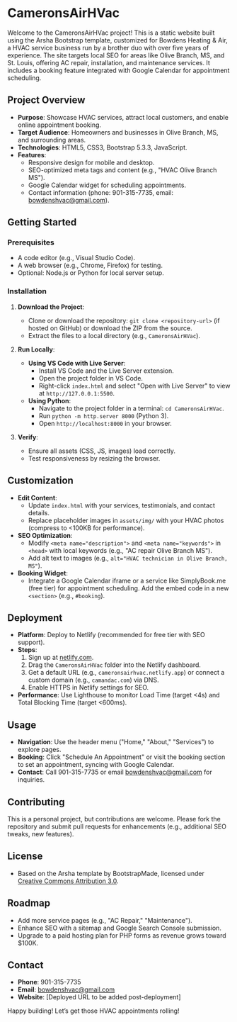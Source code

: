 # CameronsAirHVac

Welcome to the CameronsAirHVac project! This is a static website built using the Arsha Bootstrap template, customized for Bowdens Heating & Air, a HVAC service business run by a brother duo with over five years of experience. The site targets local SEO for areas like Olive Branch, MS, and St. Louis, offering AC repair, installation, and maintenance services. It includes a booking feature integrated with Google Calendar for appointment scheduling.

## Project Overview

- **Purpose**: Showcase HVAC services, attract local customers, and enable online appointment booking.
- **Target Audience**: Homeowners and businesses in Olive Branch, MS, and surrounding areas.
- **Technologies**: HTML5, CSS3, Bootstrap 5.3.3, JavaScript.
- **Features**:
  - Responsive design for mobile and desktop.
  - SEO-optimized meta tags and content (e.g., "HVAC Olive Branch MS").
  - Google Calendar widget for scheduling appointments.
  - Contact information (phone: 901-315-7735, email: bowdenshvac@gmail.com).

## Getting Started

### Prerequisites
- A code editor (e.g., Visual Studio Code).
- A web browser (e.g., Chrome, Firefox) for testing.
- Optional: Node.js or Python for local server setup.

### Installation
1. **Download the Project**:
   - Clone or download the repository: `git clone <repository-url>` (if hosted on GitHub) or download the ZIP from the source.
   - Extract the files to a local directory (e.g., `CameronsAirHVac`).

2. **Run Locally**:
   - **Using VS Code with Live Server**:
     - Install VS Code and the Live Server extension.
     - Open the project folder in VS Code.
     - Right-click `index.html` and select "Open with Live Server" to view at `http://127.0.0.1:5500`.
   - **Using Python**:
     - Navigate to the project folder in a terminal: `cd CameronsAirHVac`.
     - Run `python -m http.server 8000` (Python 3).
     - Open `http://localhost:8000` in your browser.

3. **Verify**:
   - Ensure all assets (CSS, JS, images) load correctly.
   - Test responsiveness by resizing the browser.

## Customization
- **Edit Content**:
  - Update `index.html` with your services, testimonials, and contact details.
  - Replace placeholder images in `assets/img/` with your HVAC photos (compress to <100KB for performance).
- **SEO Optimization**:
  - Modify `<meta name="description">` and `<meta name="keywords">` in `<head>` with local keywords (e.g., "AC repair Olive Branch MS").
  - Add alt text to images (e.g., `alt="HVAC technician in Olive Branch, MS"`).
- **Booking Widget**:
  - Integrate a Google Calendar iframe or a service like SimplyBook.me (free tier) for appointment scheduling. Add the embed code in a new `<section>` (e.g., `#booking`).

## Deployment
- **Platform**: Deploy to Netlify (recommended for free tier with SEO support).
- **Steps**:
  1. Sign up at [netlify.com](https://www.netlify.com/).
  2. Drag the `CameronsAirHVac` folder into the Netlify dashboard.
  3. Get a default URL (e.g., `cameronsairhvac.netlify.app`) or connect a custom domain (e.g., `camandac.com`) via DNS.
  4. Enable HTTPS in Netlify settings for SEO.
- **Performance**: Use Lighthouse to monitor Load Time (target <4s) and Total Blocking Time (target <600ms).

## Usage
- **Navigation**: Use the header menu ("Home," "About," "Services") to explore pages.
- **Booking**: Click "Schedule An Appointment" or visit the booking section to set an appointment, syncing with Google Calendar.
- **Contact**: Call 901-315-7735 or email bowdenshvac@gmail.com for inquiries.

## Contributing
This is a personal project, but contributions are welcome. Please fork the repository and submit pull requests for enhancements (e.g., additional SEO tweaks, new features).

## License
- Based on the Arsha template by BootstrapMade, licensed under [Creative Commons Attribution 3.0](https://bootstrapmade.com/license/).

## Roadmap
- Add more service pages (e.g., "AC Repair," "Maintenance").
- Enhance SEO with a sitemap and Google Search Console submission.
- Upgrade to a paid hosting plan for PHP forms as revenue grows toward $100K.

## Contact
- **Phone**: 901-315-7735
- **Email**: bowdenshvac@gmail.com
- **Website**: [Deployed URL to be added post-deployment]

Happy building! Let’s get those HVAC appointments rolling!
